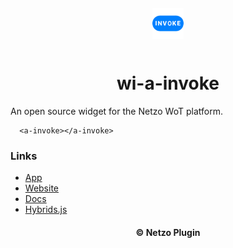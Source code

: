 <div align="center">
  <a href="https://netzo.io" target="_blank" >
    <img height="50" src="https://raw.githubusercontent.com/netzoio/netzo/main/packages/plugins/plugins/widgets/wi-a-invoke/src/assets/icon.png" style="margin: 12px 0px" />
  </a>

  <h1>wi-a-invoke</h1>
</div>

An open source widget for the Netzo WoT platform.

```showcase
  <a-invoke></a-invoke>
```

### Links

- [App](https://app.netzo.io)
- [Website](https://netzo.io)
- [Docs](https://docs.netzo.io)
- [Hybrids.js](https://hybrids.js.org)

<div align="center">
  <h4>© Netzo Plugin</h4>
</div>

